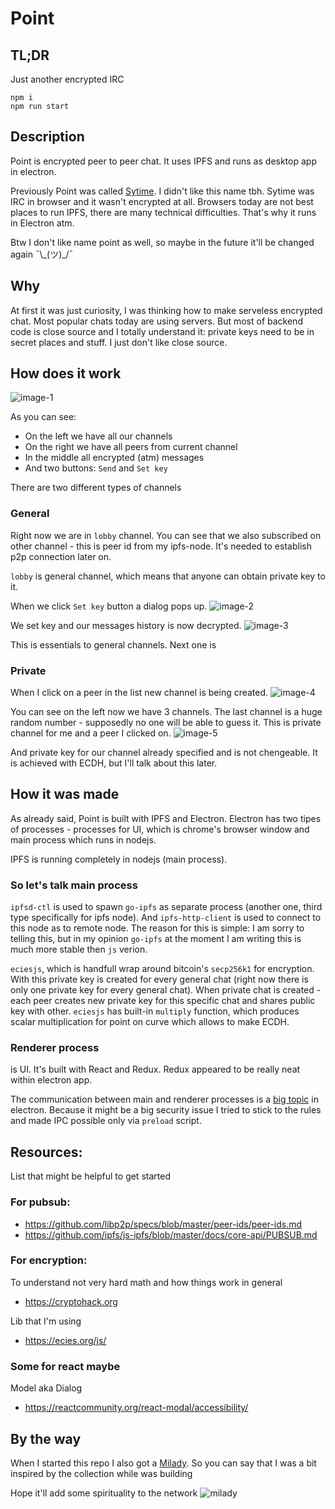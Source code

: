 # Point

## TL;DR

Just another encrypted IRC

```
npm i
npm run start
```

## Description

Point is encrypted peer to peer chat. It uses IPFS and runs as desktop app in electron.

Previously Point was called [Sytime](https://github.com/ThirdRockEngineering/Sytime). I didn't like this name tbh. Sytime was IRC in browser and it wasn't encrypted at all. Browsers today are not best places to run IPFS, there are many technical difficulties. That's why it runs in Electron atm.

Btw I don't like name point as well, so maybe in the future it'll be changed again ¯\\\_(ツ)\_/¯

## Why

At first it was just curiosity, I was thinking how to make serveless encrypted chat. Most popular chats today are using servers. But most of backend code is close source and I totally understand it: private keys need to be in secret places and stuff. I just don't like close source.

## How does it work

![image-1](./assets/README/1.png)

As you can see:

- On the left we have all our channels
- On the right we have all peers from current channel
- In the middle all encrypted (atm) messages
- And two buttons: `Send` and `Set key`

There are two different types of channels

### General

Right now we are in `lobby` channel. You can see that we also subscribed on other channel - this is peer id from my ipfs-node. It's needed to establish p2p connection later on.

`lobby` is general channel, which means that anyone can obtain private key to it.

When we click `Set key` button a dialog pops up.
![image-2](./assets/README/2.png)

We set key and our messages history is now decrypted.
![image-3](./assets/README/3.png)

This is essentials to general channels.
Next one is

### Private

When I click on a peer in the list new channel is being created.
![image-4](./assets/README/4.png)

You can see on the left now we have 3 channels. The last channel is a huge random number - supposedly no one will be able to guess it. This is private channel for me and a peer I clicked on.
![image-5](./assets/README/5.png)

And private key for our channel already specified and is not chengeable. It is achieved with ECDH, but I'll talk about this later.

## How it was made

As already said, Point is built with IPFS and Electron.
Electron has two tipes of processes - processes for UI, which is chrome's browser window and main process which runs in nodejs.

IPFS is running completely in nodejs (main process).

### So let's talk main process

`ipfsd-ctl` is used to spawn `go-ipfs` as separate process (another one, third type specifically for ipfs node). And `ipfs-http-client` is used to connect to this node as to remote node. The reason for this is simple: I am sorry to telling this, but in my opinion `go-ipfs` at the moment I am writing this is much more stable then `js` verion.

`eciesjs`, which is handfull wrap around bitcoin's `secp256k1` for encryption. With this private key is created for every general chat (right now there is only one private key for every general chat). When private chat is created - each peer creates new private key for this specific chat and shares public key with other. `eciesjs` has built-in `multiply` function, which produces scalar multiplication for point on curve which allows to make ECDH.

### Renderer process

is UI. It's built with React and Redux. Redux appeared to be really neat within electron app.

The communication between main and renderer processes is a [big topic](https://www.electronjs.org/docs/latest/tutorial/ipc) in electron. Because it might be a big security issue I tried to stick to the rules and made IPC possible only via `preload` script.

## Resources:

List that might be helpful to get started

### For pubsub:

- https://github.com/libp2p/specs/blob/master/peer-ids/peer-ids.md
- https://github.com/ipfs/js-ipfs/blob/master/docs/core-api/PUBSUB.md

### For encryption:

To understand not very hard math and how things work in general

- https://cryptohack.org

Lib that I'm using

- https://ecies.org/js/

### Some for react maybe

Model aka Dialog

- https://reactcommunity.org/react-modal/accessibility/

## By the way

When I started this repo I also got a [Milady](https://opensea.io/collection/milady). So you can say that I was a bit inspired by the collection while was building

Hope it'll add some spirituality to the network
![milady](./assets/README/milady.jpeg)
